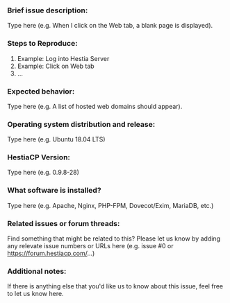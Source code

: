 ### Brief issue description:
Type here (e.g. When I click on the Web tab, a blank page is displayed).

### Steps to Reproduce:
1. Example: Log into Hestia Server
2. Example: Click on Web tab
3. ...

### Expected behavior:
Type here (e.g. A list of hosted web domains should appear).

### Operating system distribution and release:
Type here (e.g. Ubuntu 18.04 LTS)

### HestiaCP Version:
Type here (e.g. 0.9.8-28)

### What software is installed?
Type here (e.g. Apache, Nginx, PHP-FPM, Dovecot/Exim, MariaDB, etc.)

### Related issues or forum threads:
Find something that might be related to this? Please let us know by adding any relevate issue numbers or URLs here (e.g. issue #0 or https://forum.hestiacp.com/...)

### Additional notes:
If there is anything else that you'd like us to know about this issue, feel free to let us know here.
